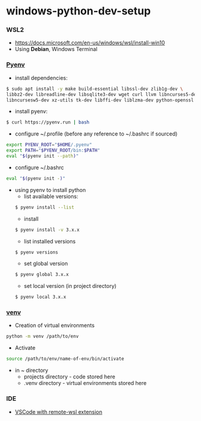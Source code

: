 # windows-python-dev-setup

### WSL2
* https://docs.microsoft.com/en-us/windows/wsl/install-win10
* Using **Debian**, Windows Terminal

### [Pyenv](https://github.com/pyenv/pyenv)
* install dependencies: 
```bash
$ sudo apt install -y make build-essential libssl-dev zlib1g-dev \
libbz2-dev libreadline-dev libsqlite3-dev wget curl llvm libncurses5-dev \
libncursesw5-dev xz-utils tk-dev libffi-dev liblzma-dev python-openssl
```
* install pyenv:
```bash
$ curl https://pyenv.run | bash
```
* configure ~/.profile (before any reference to ~/.bashrc if sourced)
```bash
export PYENV_ROOT="$HOME/.pyenv"
export PATH="$PYENV_ROOT/bin:$PATH"
eval "$(pyenv init --path)"
```
* configure ~/.bashrc
```bash
eval "$(pyenv init -)"
```
* using pyenv to install python
  * list available versions: 
  ```bash
  $ pyenv install --list
  ```
  * install
  ```bash
  $ pyenv install -v 3.x.x
  ```
  * list installed versions
  ```bash
  $ pyenv versions
  ```
  * set global version
  ```bash
  $ pyenv global 3.x.x
  ```
  * set local version (in project directory)
  ```bash
  $ pyenv local 3.x.x
  ```
 
### [venv](https://docs.python.org/3/library/venv.html)
* Creation of virtual environments
```bash
python -m venv /path/to/env
```
* Activate
```bash
source /path/to/env/name-of-env/bin/activate
```
* in ~ directory
  * projects directory - code stored here
  * .venv directory - virtual environments stored here
### IDE
* [VSCode with remote-wsl extension](https://code.visualstudio.com/blogs/2019/09/03/wsl2)
